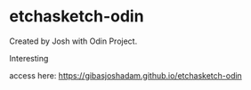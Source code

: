 # etchasketch-odin

Created by Josh with Odin Project.

Interesting

access here: https://gibasjoshadam.github.io/etchasketch-odin